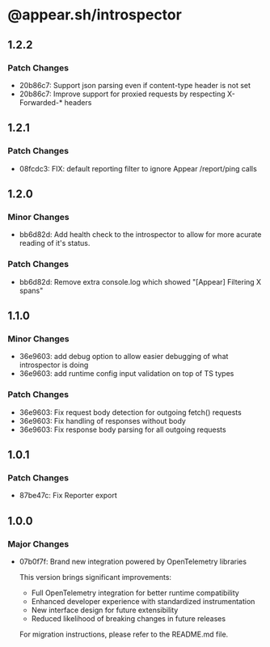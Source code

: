 # @appear.sh/introspector

## 1.2.2

### Patch Changes

- 20b86c7: Support json parsing even if content-type header is not set
- 20b86c7: Improve support for proxied requests by respecting X-Forwarded-\* headers

## 1.2.1

### Patch Changes

- 08fcdc3: FIX: default reporting filter to ignore Appear /report/ping calls

## 1.2.0

### Minor Changes

- bb6d82d: Add health check to the introspector to allow for more acurate reading of it's status.

### Patch Changes

- bb6d82d: Remove extra console.log which showed "[Appear] Filtering X spans"

## 1.1.0

### Minor Changes

- 36e9603: add debug option to allow easier debugging of what introspector is doing
- 36e9603: add runtime config input validation on top of TS types

### Patch Changes

- 36e9603: Fix request body detection for outgoing fetch() requests
- 36e9603: Fix handling of responses without body
- 36e9603: Fix response body parsing for all outgoing requests

## 1.0.1

### Patch Changes

- 87be47c: Fix Reporter export

## 1.0.0

### Major Changes

- 07b0f7f: Brand new integration powered by OpenTelemetry libraries

  This version brings significant improvements:

  - Full OpenTelemetry integration for better runtime compatibility
  - Enhanced developer experience with standardized instrumentation
  - New interface design for future extensibility
  - Reduced likelihood of breaking changes in future releases

  For migration instructions, please refer to the README.md file.
